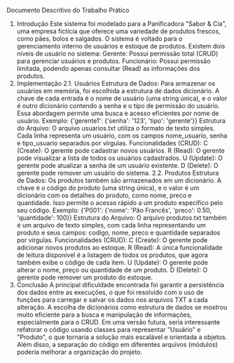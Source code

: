 Documento Descritivo do Trabalho Prático
1. Introdução
Este sistema foi modelado para a Panificadora "Sabor & Cia", uma empresa fictícia que oferece uma variedade de produtos frescos, como pães, bolos e salgados. O sistema é voltado para o gerenciamento interno de usuários e estoque de produtos.
Existem dois níveis de usuário no sistema:
Gerente: Possui permissão total (CRUD) para gerenciar usuários e produtos.
Funcionário: Possui permissão limitada, podendo apenas consultar (Read) as informações dos produtos.
2. Implementação
2.1. Usuários
Estrutura de Dados: Para armazenar os usuários em memória, foi escolhida a estrutura de dados dicionário. A chave de cada entrada é o nome de usuário (uma string única), e o valor é outro dicionário contendo a senha e o tipo de permissão do usuário. Essa abordagem permite uma busca e acesso eficientes por nome de usuário.
Exemplo: {'gerente1': {'senha': '123', 'tipo': 'gerente'}}
Estrutura do Arquivo: O arquivo usuarios.txt utiliza o formato de texto simples. Cada linha representa um usuário, com os campos nome_usuario, senha e tipo_usuario separados por vírgulas.
Funcionalidades (CRUD):
C (Create): O gerente pode cadastrar novos usuários.
R (Read): O gerente pode visualizar a lista de todos os usuários cadastrados.
U (Update): O gerente pode atualizar a senha de um usuário existente.
D (Delete): O gerente pode remover um usuário do sistema.
2.2. Produtos
Estrutura de Dados: Os produtos também são armazenados em um dicionário. A chave é o código do produto (uma string única), e o valor é um dicionário com os detalhes do produto, como nome, preco e quantidade. Isso permite o acesso rápido a um produto específico pelo seu código.
Exemplo: {'P001': {'nome': 'Pão Francês', 'preco': 0.50, 'quantidade': 100}}
Estrutura do Arquivo: O arquivo produtos.txt também é um arquivo de texto simples, com cada linha representando um produto e seus campos: codigo, nome, preco e quantidade separados por vírgulas.
Funcionalidades (CRUD):
C (Create): O gerente pode adicionar novos produtos ao estoque.
R (Read): A única funcionalidade de leitura disponível é a listagem de todos os produtos, que agora também exibe o código de cada item.
U (Update): O gerente pode alterar o nome, preço ou quantidade de um produto.
D (Delete): O gerente pode remover um produto do estoque.
3. Conclusão
A principal dificuldade encontrada foi garantir a persistência dos dados entre as execuções, o que foi resolvido com o uso de funções para carregar e salvar os dados nos arquivos TXT a cada alteração. A escolha de dicionários como estrutura de dados se mostrou muito eficiente para a busca e manipulação de informações, especialmente para o CRUD.
Em uma versão futura, seria interessante refatorar o código usando classes para representar "Usuário" e "Produto", o que tornaria a solução mais escalável e orientada a objetos. Além disso, a separação do código em diferentes arquivos (módulos) poderia melhorar a organização do projeto.
